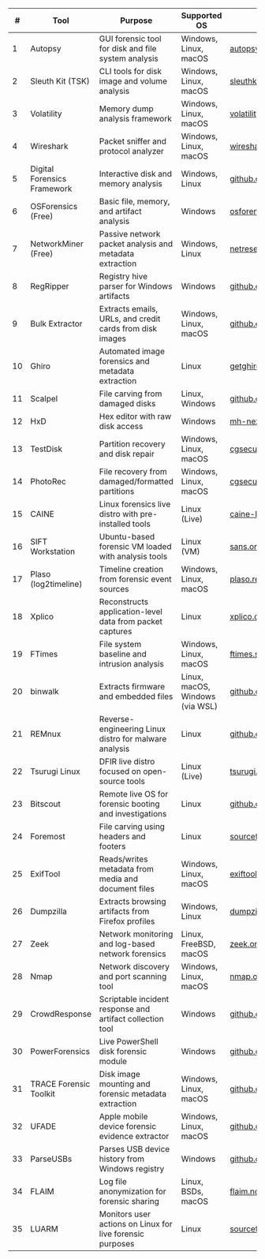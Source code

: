 | #  | Tool                        | Purpose                                                   | Supported OS                    | URL                                                                |
| -- | --------------------------- | --------------------------------------------------------- | ------------------------------- | ------------------------------------------------------------------ |
| 1  | Autopsy                     | GUI forensic tool for disk and file system analysis       | Windows, Linux, macOS           | [autopsy.com](https://www.autopsy.com/)                            |
| 2  | Sleuth Kit (TSK)            | CLI tools for disk image and volume analysis              | Windows, Linux, macOS           | [sleuthkit.org](https://www.sleuthkit.org/)                        |
| 3  | Volatility                  | Memory dump analysis framework                            | Windows, Linux, macOS           | [volatilityfoundation.org](https://www.volatilityfoundation.org/)  |
| 4  | Wireshark                   | Packet sniffer and protocol analyzer                      | Windows, Linux, macOS           | [wireshark.org](https://www.wireshark.org/)                        |
| 5  | Digital Forensics Framework | Interactive disk and memory analysis                      | Windows, Linux                  | [github.com](https://github.com/arxsys/dff)                        |
| 6  | OSForensics (Free)          | Basic file, memory, and artifact analysis                 | Windows                         | [osforensics.com](https://www.osforensics.com/)                    |
| 7  | NetworkMiner (Free)         | Passive network packet analysis and metadata extraction   | Windows, Linux                  | [netresec.com](https://www.netresec.com/?page=NetworkMiner)        |
| 8  | RegRipper                   | Registry hive parser for Windows artifacts                | Windows                         | [github.com](https://github.com/keydet89/RegRipper2.8)             |
| 9  | Bulk Extractor              | Extracts emails, URLs, and credit cards from disk images  | Windows, Linux, macOS           | [github.com](https://github.com/simsong/bulk_extractor)            |
| 10 | Ghiro                       | Automated image forensics and metadata extraction         | Linux                           | [getghiro.org](https://www.getghiro.org/)                          |
| 11 | Scalpel                     | File carving from damaged disks                           | Linux, Windows                  | [github.com](https://github.com/sleuthkit/scalpel)                 |
| 12 | HxD                         | Hex editor with raw disk access                           | Windows                         | [mh-nexus.de](https://mh-nexus.de/en/hxd/)                         |
| 13 | TestDisk                    | Partition recovery and disk repair                        | Windows, Linux, macOS           | [cgsecurity.org](https://www.cgsecurity.org/wiki/TestDisk)         |
| 14 | PhotoRec                    | File recovery from damaged/formatted partitions           | Windows, Linux, macOS           | [cgsecurity.org](https://www.cgsecurity.org/wiki/PhotoRec)         |
| 15 | CAINE                       | Linux forensics live distro with pre-installed tools      | Linux (Live)                    | [caine-live.net](https://www.caine-live.net/)                      |
| 16 | SIFT Workstation            | Ubuntu-based forensic VM loaded with analysis tools       | Linux (VM)                      | [sans.org](https://digital-forensics.sans.org/community/downloads) |
| 17 | Plaso (log2timeline)        | Timeline creation from forensic event sources             | Windows, Linux, macOS           | [plaso.readthedocs.io](https://plaso.readthedocs.io/)              |
| 18 | Xplico                      | Reconstructs application-level data from packet captures  | Linux                           | [xplico.org](https://www.xplico.org/)                              |
| 19 | FTimes                      | File system baseline and intrusion analysis               | Windows, Linux, macOS           | [ftimes.sourceforge.net](http://ftimes.sourceforge.net/)           |
| 20 | binwalk                     | Extracts firmware and embedded files                      | Linux, macOS, Windows (via WSL) | [github.com](https://github.com/ReFirmLabs/binwalk)                |
| 21 | REMnux                      | Reverse-engineering Linux distro for malware analysis     | Linux                           | [github.com](https://github.com/remnux/remnux)                     |
| 22 | Tsurugi Linux               | DFIR live distro focused on open-source tools             | Linux (Live)                    | [tsurugi.tools](https://tsurugi.tools/)                            |
| 23 | Bitscout                    | Remote live OS for forensic booting and investigations    | Linux                           | [github.com](https://github.com/bitscout)                          |
| 24 | Foremost                    | File carving using headers and footers                    | Linux                           | [sourceforge.net](http://foremost.sourceforge.net/)                |
| 25 | ExifTool                    | Reads/writes metadata from media and document files       | Windows, Linux, macOS           | [exiftool.org](https://exiftool.org/)                              |
| 26 | Dumpzilla                   | Extracts browsing artifacts from Firefox profiles         | Windows, Linux                  | [dumpzilla.org](https://www.dumpzilla.org/)                        |
| 27 | Zeek                        | Network monitoring and log-based network forensics        | Linux, FreeBSD, macOS           | [zeek.org](https://zeek.org/)                                      |
| 28 | Nmap                        | Network discovery and port scanning tool                  | Windows, Linux, macOS           | [nmap.org](https://nmap.org/)                                      |
| 29 | CrowdResponse               | Scriptable incident response and artifact collection tool | Windows                         | [github.com](https://github.com/CrowdStrike/response)              |
| 30 | PowerForensics              | Live PowerShell disk forensic module                      | Windows                         | [github.com](https://github.com/superponible/PowerForensics)       |
| 31 | TRACE Forensic Toolkit      | Disk image mounting and forensic metadata extraction      | Windows, Linux, macOS           | [github.com](https://github.com/Gadzhovski/TRACE-Forensic-Toolkit) |
| 32 | UFADE                       | Apple mobile device forensic evidence extractor           | Windows, Linux, macOS           | [github.com](https://github.com/prosch88/UFADE)                    |
| 33 | ParseUSBs                   | Parses USB device history from Windows registry           | Windows                         | [github.com](https://github.com/khyrenz/parseusbs)                 |
| 34 | FLAIM                       | Log file anonymization for forensic sharing               | Linux, BSDs, macOS              | [flaim.ncsa.uiuc.edu](http://flaim.ncsa.uiuc.edu/)                 |
| 35 | LUARM                       | Monitors user actions on Linux for live forensic purposes | Linux                           | [sourceforge.net](https://sourceforge.net/projects/luarm/)         |
